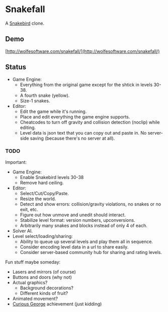 # Snakefall

A [Snakebird](http://snakebird.noumenongames.com/) clone.

## Demo

[http://wolfesoftware.com/snakefall/](http://wolfesoftware.com/snakefall/)

## Status

* Game Engine:
  * Everything from the original game except for the shtick in levels 30-38.
  * A fourth snake (yellow).
  * Size-1 snakes.
* Editor:
  * Edit the game while it's running.
  * Place and edit everything the game engine supports.
  * Cheatcodes to turn off gravity and collision detection (noclip) while editing.
  * Level data is json text that you can copy out and paste in. No server-side saving (because there's no server at all).

### TODO

Important:

* Game Engine:
  * Enable Snakebird levels 30-38
  * Remove hard ceiling.
* Editor:
  * Select/Cut/Copy/Paste.
  * Resize the world.
  * Detect and show errors: collision/gravity violations, no snakes or no exit, etc.
  * Figure out how unmove and unedit should interact.
  * Stabilize level format: version numbers, upconversions.
  * Arbitrarily many snakes and blocks instead of only 4 of each.
* Solver AI.
* Level select/loading/sharing:
  * Ability to queue up several levels and play them all in sequence.
  * Consider encoding level data in a url to share easily.
  * Consider server-based community hub for sharing and rating levels.

Fun stuff maybe someday:

 * Lasers and mirrors (of course)
 * Buttons and doors (why not)
 * Actual graphics?
   * Background decorations?
   * Different kinds of fruit?
 * Animated movement?
 * [Curious George](http://steamcommunity.com/stats/357300/achievements) achievement (just kidding)
